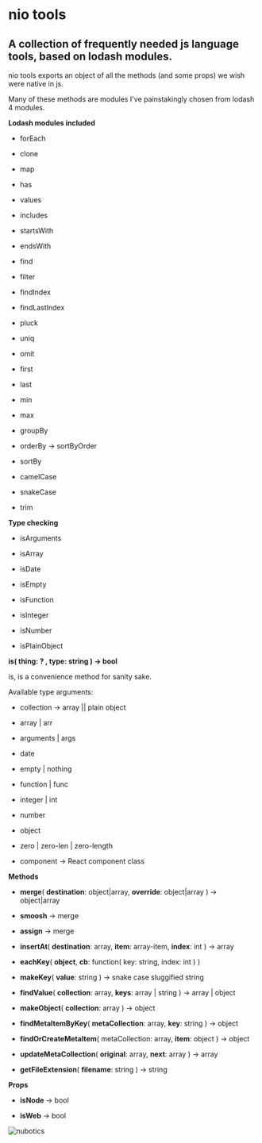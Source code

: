 # nio tools

## A collection of frequently needed js language tools, based on lodash modules.

nio tools exports an object of all the methods (and some props) we wish were native in js.

Many of these methods are modules I've painstakingly chosen from lodash 4 modules.

**Lodash modules included** 

 - forEach
 
 - clone
 
 - map
 
 - has
 
 - values
 
 - includes
 
 - startsWith
 
 - endsWith
 
 - find
 
 - filter
 
 - findIndex
 
 - findLastIndex
 
 - pluck
 
 - uniq
 
 - omit
 
 - first
 
 - last
 
 - min
 
 - max
 
 - groupBy
 
 - orderBy -> sortByOrder
 
 - sortBy
 
 - camelCase
 
 - snakeCase
 
 - trim
 
 **Type checking** 

 - isArguments
 
 - isArray
 
 - isDate
 
 - isEmpty
 
 - isFunction
 
 - isInteger
 
 - isNumber
 
 - isPlainObject


**is( thing: ? , type: string ) -> bool**

is, is a convenience method for sanity sake.

Available type arguments:

 - collection -> array || plain object
 
 - array | arr
 
 - arguments | args
 
 - date
 
 - empty | nothing
 
 - function | func
 
 - integer | int
 
 - number
 
 - object
 
 - zero | zero-len | zero-length
 
 - component -> React component class


**Methods**

 - **merge**( **destination**: object|array, **override**: object|array ) -> object|array
 
 - **smoosh** -> merge
 
 - **assign** -> merge
 
 - **insertAt**( **destination**: array, **item**: array-item, **index**: int ) -> array
 
 - **eachKey**( **object**, **cb**: function( key: string, index: int ) )
 
 - **makeKey**( **value**: string ) -> snake case sluggified string
 
 - **findValue**( **collection**: array, **keys**: array | string ) -> array | object
 
 - **makeObject**( **collection**: array ) -> object
 
 - **findMetaItemByKey**( **metaCollection**: array, **key**: string ) -> object
 
 - **findOrCreateMetaItem**(  metaCollection: array, **item**: object ) -> object
 
 - **updateMetaCollection**( **original**: array, **next**: array ) -> array
 
 - **getFileExtension**( **filename**: string ) -> string

 
 **Props**
 
 - **isNode** -> bool
 
 - **isWeb** -> bool

 
![nubotics](https://avatars0.githubusercontent.com/u/6399329?v=3&s=200 "nubotics")

